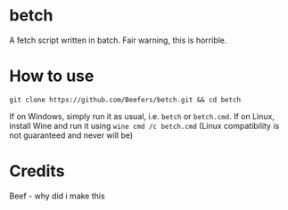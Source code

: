 # betch

A fetch script written in batch. Fair warning, this is horrible.

# How to use

`git clone https://github.com/Beefers/betch.git && cd betch`

If on Windows, simply run it as usual, i.e. `betch` or `betch.cmd`.
If on Linux, install Wine and run it using `wine cmd /c betch.cmd`
(Linux compatibility is not guaranteed and never will be)

# Credits

Beef - why did i make this
